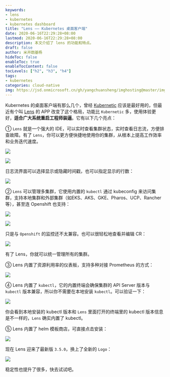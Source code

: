 ```yaml
---
keywords:
- lens
- kubernetes
- kubernetes dashboard
title: "Lens —— Kubernetes 桌面客户端"
date: 2020-06-16T22:29:28+08:00
lastmod: 2020-06-16T22:29:28+08:00
description: 本文介绍了 lens 的功能和特点。
draft: false
author: 米开朗基杨 
hideToc: false
enableToc: true
enableTocContent: false
tocLevels: ["h2", "h3", "h4"]
tags:
- kubernetes
categories: cloud-native
img: https://jsd.onmicrosoft.cn/gh/yangchuansheng/imghosting@master/img/20200617151854.png
---
```


Kubernetes 的桌面客户端有那么几个，曾经 [Kubernetic](https://kubernetic.com/) 应该是最好用的，但最近有个叫 [Lens](https://github.com/lensapp/lens) 的 APP 改变了这个格局，功能比 `Kubernetic` 多，使用体验更好，**适合广大系统重启工程师装逼**。它有以下几个亮点：

① `Lens` 就是一个强大的 IDE，可以实时查看集群状态，实时查看日志流，方便排查故障。有了 `Lens`，你可以更方便快捷地使用你的集群，从根本上提高工作效率和业务迭代速度。

![](https://jsd.onmicrosoft.cn/gh/yangchuansheng/imghosting@master/img/20200616233929.png)

![](https://jsd.onmicrosoft.cn/gh/yangchuansheng/imghosting@master/img/20200616234001.png)

日志流界面可以选择显示或隐藏时间戳，也可以指定显示的行数：

![](https://jsd.onmicrosoft.cn/gh/yangchuansheng/imghosting@master/img/20200616234511.png)

② `Lens` 可以管理多集群，它使用内置的 `kubectl` 通过 kubeconfig 来访问集群，支持本地集群和外部集群（如EKS、AKS、GKE、Pharos、UCP、Rancher 等），甚至连 Openshift 也支持：

![](https://jsd.onmicrosoft.cn/gh/yangchuansheng/imghosting@master/img/20200616232741.png)

![](https://jsd.onmicrosoft.cn/gh/yangchuansheng/imghosting@master/img/20200616232934.png)

只是与 `Openshift` 的监控还不太兼容。也可以很轻松地查看并编辑 CR：

![](https://jsd.onmicrosoft.cn/gh/yangchuansheng/imghosting@master/img/20200616233755.png)

有了 Lens，你就可以统一管理所有的集群。

③ Lens 内置了资源利用率的仪表板，支持多种对接 Prometheus 的方式：

![](https://jsd.onmicrosoft.cn/gh/yangchuansheng/imghosting@master/img/20200616235516.png)

④ Lens 内置了 `kubectl`，它的内置终端会确保集群的 API Server 版本与 `kubectl` 版本兼容，所以你不需要在本地安装 `kubectl`。可以验证一下：

![](https://jsd.onmicrosoft.cn/gh/yangchuansheng/imghosting@master/img/20200617000257.png)

你会看到本地安装的 kubectl 版本和 `Lens` 里面打开的终端里的 kubectl 版本信息是不一样的，`Lens` 确实内置了 kubectl。

⑤ Lens 内置了 helm 模板商店，可直接点击安装：

![](https://jsd.onmicrosoft.cn/gh/yangchuansheng/imghosting@master/img/20200617000954.png)

现在 Lens 迎来了最新版 `3.5.0`，换上了全新的 `Logo`：

![](https://jsd.onmicrosoft.cn/gh/yangchuansheng/imghosting@master/img/20200617001224.png)

稳定性也提升了很多，快去试试吧。
